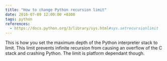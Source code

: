 ```yaml
---
title: "How to change Python recursion limit"
date: 2016-07-09 12:00:00 +0300
tags: python
references:
  - https://docs.python.org/3/library/sys.html#sys.setrecursionlimit
---
```


This is how you set the maximum depth of the Python interpreter stack to limit. This limit prevents infinite recursion
from causing an overflow of the C stack and crashing Python. The limit is platform dependant though.

<script src="https://gist.github.com/vitorfs/a6481883d20c74c3f291ed847cb53903.js"></script>